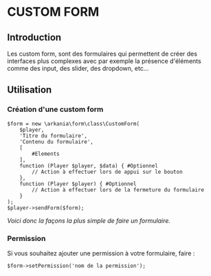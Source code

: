 # CUSTOM FORM

## Introduction
Les custom form, sont des formulaires qui permettent de créer des interfaces plus complexes avec par exemple la présence
d'éléments comme des input, des slider, des dropdown, etc... 

## Utilisation

### Création d'une custom form
```injectablephp
$form = new \arkania\form\class\CustomForm(
    $player,
    'Titre du formulaire',
    'Contenu du formulaire',
    [
        #Elements
    ],
    function (Player $player, $data) { #Optionnel
        // Action à effectuer lors de appui sur le bouton
    },
    function (Player $player) { #Optionnel
        // Action à effectuer lors de la fermeture du formulaire
    }
);
$player->sendForm($form);
```
*Voici donc la façons la plus simple de faire un formulaire.*

### Permission
Si vous souhaitez ajouter une permission à votre formulaire, faire :
```injectablephp
$form->setPermission('nom de la permission');
```